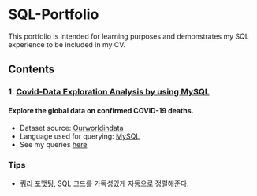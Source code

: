 # SQL-Portfolio
This portfolio is intended for learning purposes and demonstrates my SQL experience to be included in my CV.

## Contents
### 1. [Covid-Data Exploration Analysis by using MySQL](https://github.com/gyoungseok/SQL/tree/main/SQL_portfolio/Covid_EDA)
#### Explore the global data on confirmed COVID-19 deaths.
* Dataset source: [Ourworldindata](https://ourworldindata.org/covid-deaths)
* Language used for querying: [MySQL](https://www.mysql.com)
* See my queries [here](https://github.com/gyoungseok/SQL/blob/main/SQL_portfolio/Covid_EDA/Covid_SQL_EDA_project.sql)

### Tips
- [쿼리 포맷팅](https://codebeautify.org/sqlformatter#), SQL 코드를 가독성있게 자동으로 정렬해준다.
